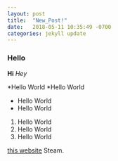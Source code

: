 ```yaml
---
layout: post
title:  "New_Post!"
date:   2018-05-11 10:35:49 -0700
categories: jekyll update
---
```


### Hello
**Hi**
*Hey* 

*Hello World 
*Hello World
  * Hello World
  * Hello World 

1. Hello World
2. Hello World
3. Hello World 

 [this website][a] Steam. 


[a]: https://store.steampowered.com/
